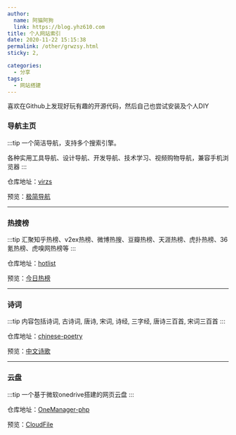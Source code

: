 ```yaml
---
author: 
  name: 阿猫阿狗
  link: https://blog.yhz610.com
title: 个人网站索引
date: 2020-11-22 15:15:38
permalink: /other/grwzsy.html
sticky: 2,

categories: 
  - 分享
tags: 
  - 网站搭建
---
```


喜欢在Github上发现好玩有趣的开源代码，然后自己也尝试安装及个人DIY

<!-- more -->

### 导航主页

:::tip
一个简洁导航，支持多个搜索引擎。

各种实用工具导航、设计导航、开发导航、技术学习、视频购物导航，兼容手机浏览器
:::

仓库地址：[virzs](https://github.com/virzs/Search)

预览：[极简导航](https://nav.yhz610.com/)

---

### 热搜榜

:::tip
汇聚知乎热榜、v2ex热榜、微博热搜、豆瓣热榜、天涯热榜、虎扑热榜、36氪热榜、虎嗅网热榜等
:::

仓库地址：[hotlist](https://github.com/tongqii/hotlist)

预览：[今日热榜](https://hot.yhz610.com/)

---

### 诗词

:::tip
内容包括诗词, 古诗词, 唐诗, 宋词, 诗经, 三字经, 唐诗三百首, 宋词三百首
:::

仓库地址：[chinese-poetry](https://github.com/chinese-poetry/chinese-poetry)

预览：[中文诗歌](https://shici.yhz610.com/)

---

### 云盘

:::tip
一个基于微软onedrive搭建的网页云盘
:::

仓库地址：[OneManager-php](https://github.com/leslieyin/OneManager-php)

预览：[CloudFile](http://cloud.yhz610.com/)





